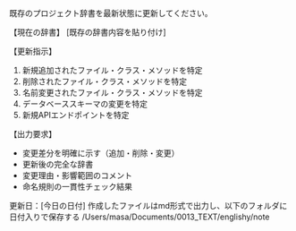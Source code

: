 既存のプロジェクト辞書を最新状態に更新してください。

【現在の辞書】
[既存の辞書内容を貼り付け]

【更新指示】
1. 新規追加されたファイル・クラス・メソッドを特定
2. 削除されたファイル・クラス・メソッドを特定
3. 名前変更されたファイル・クラス・メソッドを特定
4. データベーススキーマの変更を特定
5. 新規APIエンドポイントを特定

【出力要求】
- 変更差分を明確に示す（追加・削除・変更）
- 更新後の完全な辞書
- 変更理由・影響範囲のコメント
- 命名規則の一貫性チェック結果

更新日：[今日の日付]
作成したファイルはmd形式で出力し、以下のフォルダに日付入りで保存する
/Users/masa/Documents/0013_TEXT/englishy/note